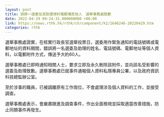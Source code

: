 ```yaml
---
layout: post
title: 誤將一選委及其助理資料電郵傳其他人　選舉事務處致歉
date: 2022-04-29 09:24:31.000000000 +08:00
link: https://news.rthk.hk/rthk/ch/component/k2/1646246-20220429.htm
categories: rthk
---
```


選舉事務處證實，在核實行政長官選舉投票日，選委用作緊急通知的電話號碼或電郵地址的資料期間，錯誤將一名選委及助理的姓名、電話號碼、電郵地址等個人資料，以電郵附件方式，傳送予大約60人。

選舉事務處已即時通知相關人士，要求立即及永久刪除該附件，並向該名受影響的選委及助理致歉。選舉事務處已就事件通報個人資料私隱專員公署，以及政府資訊科技總監辦公室。

至於涉事的職員，已被調離原有工作崗位，不會處理涉及個人資料的工作，並接受調查。

選舉事務處表示，會嚴肅跟進及調查事件，作出全面檢視並採取適當改善措施，防止同類事件再發生。
